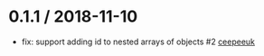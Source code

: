 0.1.1 / 2018-11-10
==================
 * fix: support adding id to nested arrays of objects #2 [ceepeeuk](https://github.com/ceepeeuk)
